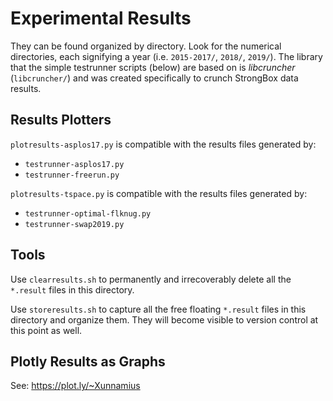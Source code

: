 # Experimental Results

They can be found organized by directory. Look for the numerical directories,
each signifying a year (i.e. `2015-2017/`, `2018/`, `2019/`). The library that
the simple testrunner scripts (below) are based on is *libcruncher*
(`libcruncher/`) and was created specifically to crunch StrongBox data results.

## Results Plotters

`plotresults-asplos17.py` is compatible with the results files generated by:

* `testrunner-asplos17.py`
* `testrunner-freerun.py`

`plotresults-tspace.py` is compatible with the results files generated by:

* `testrunner-optimal-flknug.py`
* `testrunner-swap2019.py`

## Tools

Use `clearresults.sh` to permanently and irrecoverably delete all the `*.result`
files in this directory.

Use `storeresults.sh` to capture all the free floating `*.result` files in this
directory and organize them. They will become visible to version control at this
point as well.

## Plotly Results as Graphs

See: https://plot.ly/~Xunnamius
